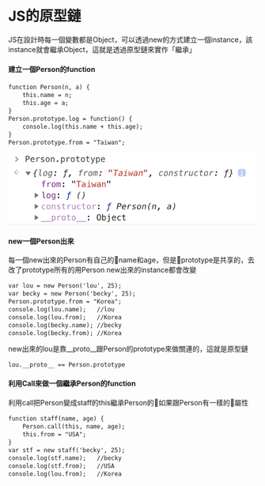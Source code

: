 # JS的原型鏈

JS在設計時每一個變數都是Object，可以透過new的方式建立一個instance，該instance就會繼承Object，這就是透過原型鏈來實作「繼承」

#### 建立一個Person的function

```
function Person(n, a) {
    this.name = n;
    this.age = a;
}
Person.prototype.log = function() {
    console.log(this.name + this.age);
}
Person.prototype.from = "Taiwan";
```

![Person.prototype](https://github.com/ninolin/note/blob/master/JavaScript/images/Person.prototype.png)

#### new一個Person出來

每一個new出來的Person有自己的name和age，但是prototype是共享的，去改了prototype所有的用Person new出來的instance都會改變
```
var lou = new Person('lou', 25);
var becky = new Person('becky', 25);
Person.prototype.from = "Korea";
console.log(lou.name);   //lou
console.log(lou.from);   //Korea
console.log(becky.name); //becky
console.log(becky.from); //Korea
```
new出來的lou是靠__proto__跟Person的prototype來做關連的，這就是原型鏈
```
lou.__proto__ == Person.prototype
```
#### 利用Call來做一個繼承Person的function
利用call把Person變成staff的this繼承Person的如果跟Person有一樣的屬性
```
function staff(name, age) {
    Person.call(this, name, age);
    this.from = "USA";
}
var stf = new staff('becky', 25);
console.log(stf.name);   //becky
console.log(stf.from);   //USA
console.log(lou.from);   //Korea
```
